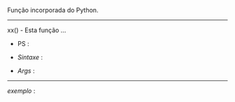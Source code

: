 Função incorporada do Python.

---

xx() - Esta função ... 

- PS : 



- _Sintaxe_ : 

- _Args_ : 


---


*exemplo* :



